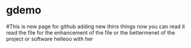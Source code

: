 # gdemo
#This is new page for github
adding new thins
things
now you can read it 
read the file for the enhancement of the file 
or the bettermenet of the project or software 
helleoo
with her 
